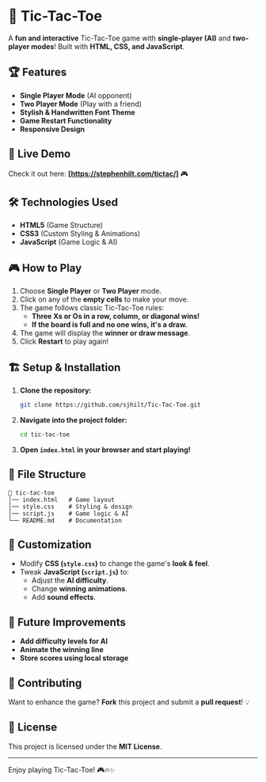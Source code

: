 # 🎲 Tic-Tac-Toe

A **fun and interactive** Tic-Tac-Toe game with **single-player (AI)** and **two-player modes**! Built with **HTML, CSS, and JavaScript**.

## 🏆 Features
- **Single Player Mode** (AI opponent)
- **Two Player Mode** (Play with a friend)
- **Stylish & Handwritten Font Theme**
- **Game Restart Functionality**
- **Responsive Design**

## 🚀 Live Demo
Check it out here: **[https://stephenhilt.com/tictac/]** 🎮

## 🛠️ Technologies Used
- **HTML5** (Game Structure)
- **CSS3** (Custom Styling & Animations)
- **JavaScript** (Game Logic & AI)

## 🎮 How to Play
1. Choose **Single Player** or **Two Player** mode.
2. Click on any of the **empty cells** to make your move.
3. The game follows classic Tic-Tac-Toe rules:
   - **Three Xs or Os in a row, column, or diagonal wins!**
   - **If the board is full and no one wins, it's a draw.**
4. The game will display the **winner or draw message**.
5. Click **Restart** to play again!

## 🏗️ Setup & Installation
1. **Clone the repository:**
   ```sh
   git clone https://github.com/sjhilt/Tic-Tac-Toe.git
   ```
2. **Navigate into the project folder:**
   ```sh
   cd tic-tac-toe
   ```
3. **Open `index.html` in your browser and start playing!**

## 📝 File Structure
```
📁 tic-tac-toe
│── index.html   # Game layout
│── style.css    # Styling & design
│── script.js    # Game logic & AI
└── README.md    # Documentation
```

## 🎨 Customization
- Modify **CSS (`style.css`)** to change the game's **look & feel**.
- Tweak **JavaScript (`script.js`)** to:
  - Adjust the **AI difficulty**.
  - Change **winning animations**.
  - Add **sound effects**.

## 🚀 Future Improvements
- **Add difficulty levels for AI**
- **Animate the winning line**
- **Store scores using local storage**

## 🤝 Contributing
Want to enhance the game? **Fork** this project and submit a **pull request**! 💡

## 📜 License
This project is licensed under the **MIT License**.

---

Enjoy playing Tic-Tac-Toe! 🎮🔥✨
